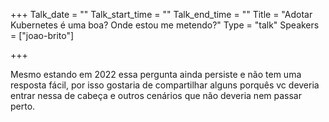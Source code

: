 +++
Talk_date = ""
Talk_start_time = ""
Talk_end_time = ""
Title = "Adotar Kubernetes é uma boa? Onde estou me metendo?"
Type = "talk"
Speakers = ["joao-brito"]

+++

Mesmo estando em 2022 essa pergunta ainda persiste e não tem uma resposta fácil, por isso gostaria de compartilhar alguns porquês vc deveria entrar nessa de cabeça e outros cenários que não deveria nem passar perto.
